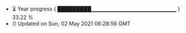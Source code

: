 - ⏳ Year progress { █████████▁▁▁▁▁▁▁▁▁▁▁▁▁▁▁▁▁▁▁▁▁ } 33.22 %
- ⏰ Updated on Sun, 02 May 2021 06:28:56 GMT

